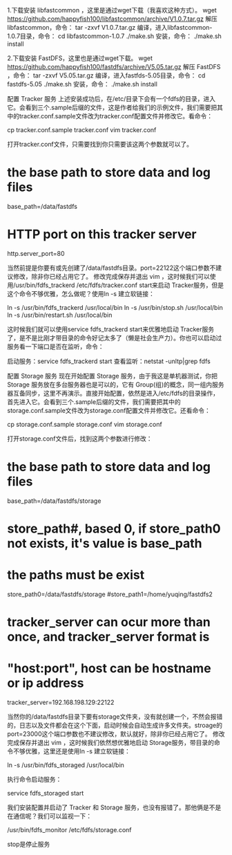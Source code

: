 1.下载安装 libfastcommon ，这里是通过wget下载（我喜欢这种方式）。
wget https://github.com/happyfish100/libfastcommon/archive/V1.0.7.tar.gz
解压 libfastcommon，命令：
tar -zxvf V1.0.7.tar.gz
编译，进入libfastcommon-1.0.7目录，命令：
cd libfastcommon-1.0.7
./make.sh
安装，命令：
./make.sh install

2.下载安装 FastDFS，这里也是通过wget下载。
wget https://github.com/happyfish100/fastdfs/archive/V5.05.tar.gz
解压 FastDFS ，命令：
tar -zxvf V5.05.tar.gz
编译，进入fastfds-5.05目录，命令：
cd fastdfs-5.05
./make.sh
安装，命令：
./make.sh install



配置 Tracker 服务
上述安装成功后，在/etc/目录下会有一个fdfs的目录，进入它。会看到三个.sample后缀的文件，这是作者给我们的示例文件，我们需要把其中的tracker.conf.sample文件改为tracker.conf配置文件并修改它。看命令：

cp tracker.conf.sample tracker.conf
vim tracker.conf


打开tracker.conf文件，只需要找到你只需要该这两个参数就可以了。

# the base path to store data and log files
base_path=/data/fastdfs
# HTTP port on this tracker server
http.server_port=80

当然前提是你要有或先创建了/data/fastdfs目录。port=22122这个端口参数不建议修改，除非你已经占用它了。
修改完成保存并退出 vim ，这时候我们可以使用/usr/bin/fdfs_trackerd /etc/fdfs/tracker.conf start来启动 Tracker服务，但是这个命令不够优雅，怎么做呢？使用ln -s 建立软链接：

ln -s /usr/bin/fdfs_trackerd /usr/local/bin
ln -s /usr/bin/stop.sh /usr/local/bin
ln -s /usr/bin/restart.sh /usr/local/bin

这时候我们就可以使用service fdfs_trackerd start来优雅地启动 Tracker服务了，是不是比刚才带目录的命令好记太多了（懒是社会生产力）。你也可以启动过服务看一下端口是否在监听，命令：

启动服务：service fdfs_trackerd start
查看监听：netstat -unltp|grep fdfs


配置 Storage 服务
现在开始配置 Storage 服务，由于我这是单机器测试，你把 Storage 服务放在多台服务器也是可以的，它有 Group(组)的概念，同一组内服务器互备同步，这里不再演示。直接开始配置，依然是进入/etc/fdfs的目录操作，首先进入它。会看到三个.sample后缀的文件，我们需要把其中的storage.conf.sample文件改为storage.conf配置文件并修改它。还看命令：

cp storage.conf.sample storage.conf
vim storage.conf


打开storage.conf文件后，找到这两个参数进行修改：

# the base path to store data and log files
base_path=/data/fastdfs/storage
# store_path#, based 0, if store_path0 not exists, it's value is base_path
# the paths must be exist
store_path0=/data/fastdfs/storage
#store_path1=/home/yuqing/fastdfs2
# tracker_server can ocur more than once, and tracker_server format is
#  "host:port", host can be hostname or ip address
tracker_server=192.168.198.129:22122



当然你的/data/fastdfs目录下要有storage文件夹，没有就创建一个，不然会报错的，日志以及文件都会在这个下面，启动时候会自动生成许多文件夹。stroage的port=23000这个端口参数也不建议修改，默认就好，除非你已经占用它了。
修改完成保存并退出 vim ，这时候我们依然想优雅地启动 Storage服务，带目录的命令不够优雅，这里还是使用ln -s 建立软链接：

ln -s /usr/bin/fdfs_storaged /usr/local/bin

执行命令启动服务：

service fdfs_storaged start

我们安装配置并启动了 Tracker 和 Storage 服务，也没有报错了。那他俩是不是在通信呢？我们可以监视一下：

/usr/bin/fdfs_monitor /etc/fdfs/storage.conf


stop是停止服务